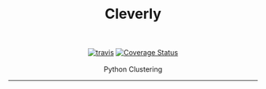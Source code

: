 <h1 align="center">
  <br>
  Cleverly
  <br>
  <br>
</h1>

<p align="center">
  <a href="https://travis-ci.org/rayandrews/cleverly"><img src="https://api.travis-ci.org/rayandrews/cleverly.svg?branch=master" alt="travis"></a>
  <a href='https://coveralls.io/github/rayandrews/cleverly?branch=master'><img src='https://coveralls.io/repos/github/rayandrews/cleverly/badge.svg?branch=master' alt='Coverage Status' /></a>
  <br />
  <br />
  Python Clustering
  <br />
</p>

---
